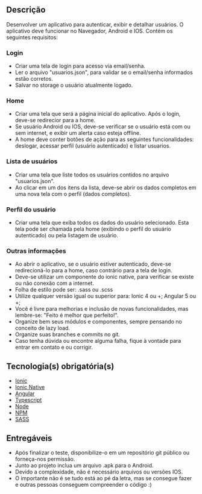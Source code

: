 ## Descrição

Desenvolver um aplicativo para autenticar, exibir e detalhar usuários. O aplicativo deve funcionar no Navegador, Android e IOS. Contém os seguintes requisitos:

### Login
- Criar uma tela de login para acesso via email/senha.
- Ler o arquivo "usuarios.json", para validar se o email/senha informados estão corretos.
- Salvar no storage o usuário atualmente logado.

### Home
- Criar uma tela que será a página inicial do aplicativo. Após o login, deve-se redirecior para a home. 
- Se usuário Android ou IOS, deve-se verificar se o usuário está com ou sem internet, e exibir um alerta caso esteja offline.
- A home deve conter botões de ação para as seguintes funcionalidades: deslogar, acessar perfil (usuário autenticado) e listar usuarios.

### Lista de usuários
- Criar uma tela que liste todos os usuários contidos no arquivo "usuarios.json".
- Ao clicar em um dos itens da lista, deve-se abrir os dados completos em uma nova tela com o perfil (dados completos).

### Perfil do usuário
- Criar uma tela que exiba todos os dados do usuário selecionado. Esta tela pode ser chamada pela home (exibindo o perfil do usuário autenticado) ou pela listagem de usuário.

### Outras informações
- Ao abrir o aplicativo, se o usuário estiver autenticado, deve-se redirecioná-lo para a home, caso contrário para a tela de login.
- Deve-se utilizar um componente do ionic native, para verificar se existe ou não conexão com a internet.
- Folha de estilo pode ser: .sass ou .scss
- Utilize qualquer versão igual ou superior para: Ionic 4 ou +; Angular 5 ou +;
- Você é livre para melhorias e inclusão de novas funcionalidades, mas lembre-se: "Feito é melhor que perfeito!".
- Organize bem seus módulos e componentes, sempre pensando no conceito de lazy load.
- Organize suas branches e commits no git.
- Caso tenha dúvida ou encontre alguma falha, fique à vontade para entrar em contato e ou corrigir.


## Tecnologia(s) obrigatória(s)

- [Ionic](http://ionicframework.com/docs/components/)
- [Ionic Native](https://ionicframework.com/docs/native/)
- [Angular](https://angular.io)
- [Typescript](https://ionicframework.com/docs/native/)
- [Node](https://nodejs.org/)
- [NPM](https://www.npmjs.com/)
- [SASS](https://sass-lang.com/)


## Entregáveis 

- Após finalizar o teste, disponibilize-o em um repositório git público ou forneça-nos permissão.
- Junto ao projeto inclua um arquivo .apk para o Android.
- Devido a complexidade, não é necessário arquivos ou versões IOS.
- O importante não é se tudo está ao pé da letra, mas se consegue fazer e outras pessoas conseguem compreender o código :)

